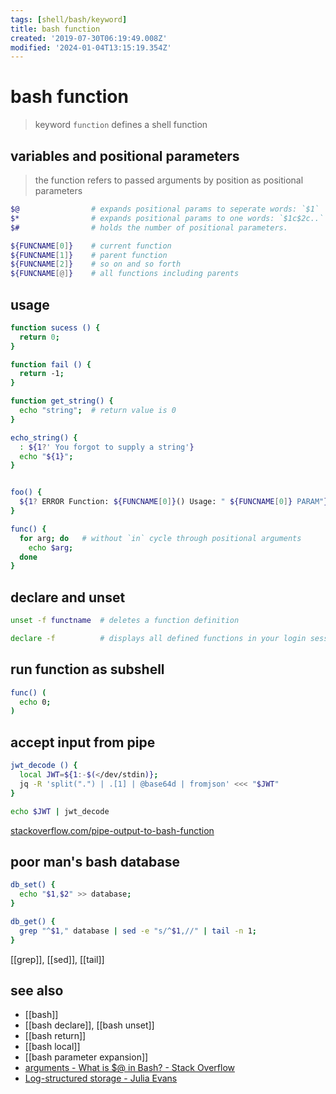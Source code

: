```yaml
---
tags: [shell/bash/keyword]
title: bash function
created: '2019-07-30T06:19:49.008Z'
modified: '2024-01-04T13:15:19.354Z'
---
```


# bash function

> keyword `function` defines a shell function

## variables and positional parameters

> the function refers to passed arguments by position as positional parameters

```sh
$@                # expands positional params to seperate words: `$1` `$2`..`$N`
$*                # expands positional params to one words: `$1c$2c..` `c` is the first character of `IFS`
$#                # holds the number of positional parameters.

${FUNCNAME[0]}    # current function
${FUNCNAME[1]}    # parent function
${FUNCNAME[2]}    # so on and so forth
${FUNCNAME[@]}    # all functions including parents
```

## usage

```sh
function sucess () {
  return 0;
}

function fail () {
  return -1;
}

function get_string() {
  echo "string";  # return value is 0
}

echo_string() {
  : ${1?' You forgot to supply a string'}
  echo "${1}";
}


foo() {
  ${1? ERROR Function: ${FUNCNAME[0]}() Usage: " ${FUNCNAME[0]} PARAM"}
}

func() { 
  for arg; do   # without `in` cycle through positional arguments
    echo $arg; 
  done  
}    
```

## declare and unset

```sh
unset -f functname  # deletes a function definition

declare -f          # displays all defined functions in your login session
```

## run function as subshell

```sh
func() (
  echo 0;
)
```

## accept input from pipe

```sh
jwt_decode () {
  local JWT=${1:-$(</dev/stdin)};
  jq -R 'split(".") | .[1] | @base64d | fromjson' <<< "$JWT"
}

echo $JWT | jwt_decode
```

[stackoverflow.com/pipe-output-to-bash-function](https://stackoverflow.com/questions/11454343/pipe-output-to-bash-function)

## poor man's bash database

```sh
db_set() { 
  echo "$1,$2" >> database; 
}

db_get() {
  grep "^$1," database | sed -e "s/^$1,//" | tail -n 1; 
}
```

[[grep]], [[sed]], [[tail]]

## see also

- [[bash]]
- [[bash declare]], [[bash unset]]
- [[bash return]]
- [[bash local]]
- [[bash parameter expansion]]
- [arguments - What is $@ in Bash? - Stack Overflow](https://stackoverflow.com/a/3898681/2087704)
- [Log-structured storage - Julia Evans](https://jvns.ca/blog/2017/06/11/log-structured-storage/)
